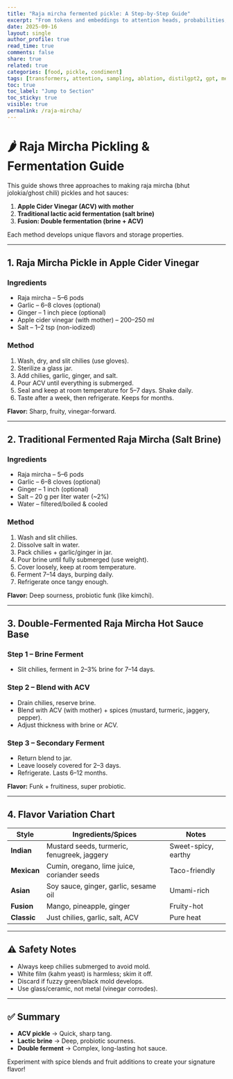 ```yaml
---
title: "Raja mircha fermented pickle: A Step-by-Step Guide"
excerpt: "From tokens and embeddings to attention heads, probabilities, sampling, and ablations — a practical walkthrough of how large language models process text and why small models wander."
date: 2025-09-16
layout: single
author_profile: true
read_time: true
comments: false
share: true
related: true
categories: [food, pickle, condiment]
tags: [transformers, attention, sampling, ablation, distilgpt2, gpt, mechanistic-interpretability, probability]
toc: true
toc_label: "Jump to Section"
toc_sticky: true
visible: true
permalink: /raja-mircha/
---
```



# 🌶️ Raja Mircha Pickling & Fermentation Guide

This guide shows three approaches to making raja mircha (bhut jolokia/ghost chili) pickles and hot sauces:

1. **Apple Cider Vinegar (ACV) with mother**  
2. **Traditional lactic acid fermentation (salt brine)**  
3. **Fusion: Double fermentation (brine + ACV)**  

Each method develops unique flavors and storage properties.

---

## 1. Raja Mircha Pickle in Apple Cider Vinegar

### Ingredients
- Raja mircha – 5–6 pods  
- Garlic – 6–8 cloves (optional)  
- Ginger – 1 inch piece (optional)  
- Apple cider vinegar (with mother) – 200–250 ml  
- Salt – 1–2 tsp (non-iodized)  

### Method
1. Wash, dry, and slit chilies (use gloves).  
2. Sterilize a glass jar.  
3. Add chilies, garlic, ginger, and salt.  
4. Pour ACV until everything is submerged.  
5. Seal and keep at room temperature for 5–7 days. Shake daily.  
6. Taste after a week, then refrigerate. Keeps for months.  

**Flavor:** Sharp, fruity, vinegar-forward.  

---

## 2. Traditional Fermented Raja Mircha (Salt Brine)

### Ingredients
- Raja mircha – 5–6 pods  
- Garlic – 6–8 cloves (optional)  
- Ginger – 1 inch (optional)  
- Salt – 20 g per liter water (~2%)  
- Water – filtered/boiled & cooled  

### Method
1. Wash and slit chilies.  
2. Dissolve salt in water.  
3. Pack chilies + garlic/ginger in jar.  
4. Pour brine until fully submerged (use weight).  
5. Cover loosely, keep at room temperature.  
6. Ferment 7–14 days, burping daily.  
7. Refrigerate once tangy enough.  

**Flavor:** Deep sourness, probiotic funk (like kimchi).  

---

## 3. Double-Fermented Raja Mircha Hot Sauce Base

### Step 1 – Brine Ferment
- Slit chilies, ferment in 2–3% brine for 7–14 days.  

### Step 2 – Blend with ACV
- Drain chilies, reserve brine.  
- Blend with ACV (with mother) + spices (mustard, turmeric, jaggery, pepper).  
- Adjust thickness with brine or ACV.  

### Step 3 – Secondary Ferment
- Return blend to jar.  
- Leave loosely covered for 2–3 days.  
- Refrigerate. Lasts 6–12 months.  

**Flavor:** Funk + fruitiness, super probiotic.  

---

## 4. Flavor Variation Chart

| Style       | Ingredients/Spices                               | Notes |
|-------------|--------------------------------------------------|-------|
| **Indian**  | Mustard seeds, turmeric, fenugreek, jaggery      | Sweet-spicy, earthy |
| **Mexican** | Cumin, oregano, lime juice, coriander seeds      | Taco-friendly |
| **Asian**   | Soy sauce, ginger, garlic, sesame oil            | Umami-rich |
| **Fusion**  | Mango, pineapple, ginger                         | Fruity-hot |
| **Classic** | Just chilies, garlic, salt, ACV                  | Pure heat |

---

## ⚠️ Safety Notes
- Always keep chilies submerged to avoid mold.  
- White film (kahm yeast) is harmless; skim it off.  
- Discard if fuzzy green/black mold develops.  
- Use glass/ceramic, not metal (vinegar corrodes).  

---

## ✅ Summary
- **ACV pickle** → Quick, sharp tang.  
- **Lactic brine** → Deep, probiotic sourness.  
- **Double ferment** → Complex, long-lasting hot sauce.  

Experiment with spice blends and fruit additions to create your signature flavor!